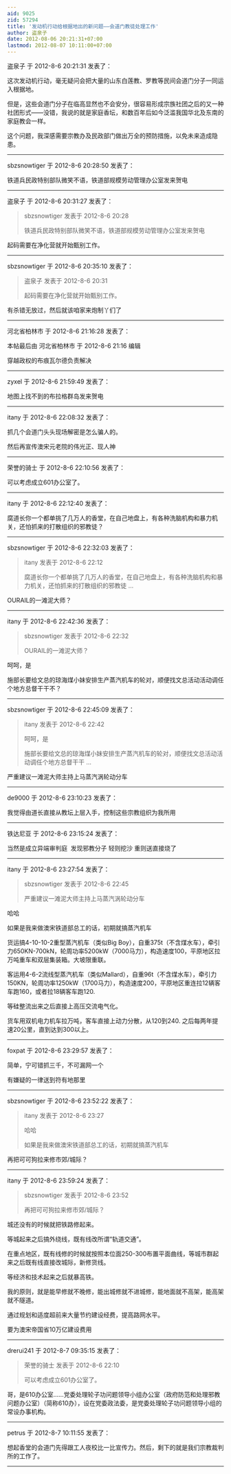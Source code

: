 ```yaml
---
aid: 9025
zid: 57294
title: '发动机行动给根据地出的新问题——会道门教徒处理工作'
author: 盗泉子
date: 2012-08-06 20:21:31+07:00
lastmod: 2012-08-07 10:11:00+07:00
---
```


盗泉子 于 2012-8-6 20:21:31 发表了：

这次发动机行动，毫无疑问会把大量的山东白莲教、罗教等民间会道门分子一同运入根据地。

但是，这些会道门分子在临高显然也不会安分，很容易形成宗族社团之后的又一种社团形式——没错，我说的就是家庭香坛，和数百年后如今泛滥我国华北及东南的家庭教会一样。

这个问题，我深感需要宗教办及民政部门做出万全的预防措施，以免未来造成隐患。

---------

sbzsnowtiger 于 2012-8-6 20:28:50 发表了：

铁道兵民政特别部队微笑不语，铁道部规模劳动管理办公室发来贺电

---------

盗泉子 于 2012-8-6 20:31:27 发表了：

> sbzsnowtiger 发表于 2012-8-6 20:28
> 
> 铁道兵民政特别部队微笑不语，铁道部规模劳动管理办公室发来贺电



起码需要在净化营就开始甄别工作。

---------

sbzsnowtiger 于 2012-8-6 20:35:10 发表了：

> 盗泉子 发表于 2012-8-6 20:31
> 
> 起码需要在净化营就开始甄别工作。



有杀错无放过，然后就该咱家来炮制丫们了

---------

河北省柏林市 于 2012-8-6 21:16:28 发表了：

本帖最后由 河北省柏林市 于 2012-8-6 21:16 编辑 

穿越政权的布痕瓦尔德负责解决

---------

zyxel 于 2012-8-6 21:59:49 发表了：

地图上找不到的布拉格群岛发来贺电

---------

itany 于 2012-8-6 22:08:32 发表了：

抓几个会道门头头现场解密是怎么骗人的。

然后再宣传澳宋元老院的伟光正、现人神

---------

荣誉的骑士 于 2012-8-6 22:10:56 发表了：

可以考虑成立601办公室了。

---------

itany 于 2012-8-6 22:12:40 发表了：

腐道长你一个都单挑了几万人的香堂，在自己地盘上，有各种洗脑机构和暴力机关，还怕抓来的打散组织的邪教徒？

---------

sbzsnowtiger 于 2012-8-6 22:32:03 发表了：

> itany 发表于 2012-8-6 22:12
> 
> 腐道长你一个都单挑了几万人的香堂，在自己地盘上，有各种洗脑机构和暴力机关，还怕抓来的打散组织的邪教徒 ...



OURAIL的一滩泥大师？

---------

itany 于 2012-8-6 22:42:36 发表了：

> sbzsnowtiger 发表于 2012-8-6 22:32
> 
> OURAIL的一滩泥大师？



呵呵，是

施部长要给文总的琼海煤小妹安排生产蒸汽机车的轮对，顺便找文总活动活动调任个地方总督干干不？

---------

sbzsnowtiger 于 2012-8-6 22:45:09 发表了：

> itany 发表于 2012-8-6 22:42
> 
> 呵呵，是
> 
> 施部长要给文总的琼海煤小妹安排生产蒸汽机车的轮对，顺便找文总活动活动调任个地方总督干干 ...



严重建议一滩泥大师主持上马蒸汽涡轮动分车

---------

de9000 于 2012-8-6 23:10:23 发表了：

我觉得由道长直接从教坛上层入手，控制这些宗教组织为我所用

---------

铁达尼亚 于 2012-8-6 23:15:24 发表了：

当然是成立异端审判庭  发现邪教分子 轻则挖沙 重则送直接烧了

---------

itany 于 2012-8-6 23:27:54 发表了：

> sbzsnowtiger 发表于 2012-8-6 22:45
> 
> 严重建议一滩泥大师主持上马蒸汽涡轮动分车



哈哈

如果是我来做澳宋铁道部总工的话，初期就搞蒸汽机车

货运搞4-10-10-2重型蒸汽机车（类似Big Boy），自重375t（不含煤水车），牵引力650KN-700kN，轮周功率5200kW（7000马力），构造速度100，平原地区拉万吨重车和双层集装箱。大坡限重联。

客运用4-6-2流线型蒸汽机车（类似Mallard），自重96t（不含煤水车），牵引力150KN，轮周功率1250kW（1700马力），构造速度200，平原地区重连拉12辆客车跑160，或者拉18辆客车跑120.

等硅整流出来之后直接上高压交流电气化。

货车用双机电力机车拉万吨，客车直接上动力分散，从120到240. 之后每两年提速20公里，直到达到300以上。

---------

foxpat 于 2012-8-6 23:29:57 发表了：

简单，宁可错抓三千，不可漏网一个

有嫌疑的一律送到符有地那里

---------

sbzsnowtiger 于 2012-8-6 23:52:22 发表了：

> itany 发表于 2012-8-6 23:27
> 
> 哈哈
> 
> 如果是我来做澳宋铁道部总工的话，初期就搞蒸汽机车



再把可可狗拉来修市郊/城际？

---------

itany 于 2012-8-6 23:59:24 发表了：

> sbzsnowtiger 发表于 2012-8-6 23:52
> 
> 再把可可狗拉来修市郊/城际？



城还没有的时候就把铁路修起来。

等城起来之后搞外绕线，既有线改所谓“轨道交通”。

在重点地区，既有线修的时候就按照本位面250-300布置平面曲线，等城市群起来之后既有线直接改城际，新修货线。

等经济和技术起来之后就暴高铁。

我的原则，就是能早修就不晚修，能出城修就不进城修，能地面就不高架，能高架就不隧道。

通过规划和适度超前来大量节约建设经费，提高路网水平。

要为澳宋帝国省10万亿建设费用

---------

drerui241 于 2012-8-7 09:35:15 发表了：

> 荣誉的骑士 发表于 2012-8-6 22:10
> 
> 可以考虑成立601办公室了。



哥，是610办公室……党委处理轮子功问题领导小组办公室（政府防范和处理邪教问题办公室）（简称610办），设在党委政法委，是党委处理轮子功问题领导小组的常设办事机构。

---------

petrus 于 2012-8-7 10:11:55 发表了：

想起香堂的会道门先得跟工人夜校比一比宣传力。然后，剩下的就是我们宗教裁判所的工作了。

---------

